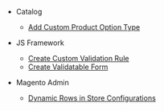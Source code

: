 - Catalog

  - [Add Custom Product Option Type](#/catalog/create-custom-product-option-type.md)

- JS Framework

  - [Create Custom Validation Rule](#/js-framework/create-custom-validation-rule.md)
  - [Create Validatable Form](#/js-framework/create-validatable-form.md)

- Magento Admin

  - [Dynamic Rows in Store Configurations](#/magento-admin/dynamic-rows-in-store-configurations.md)
